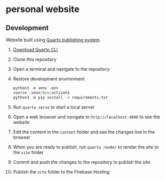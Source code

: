 # personal website

## Development

Website built using [Quarto publishing system](https://quarto.org/).

1. [Download Quarto CLI](https://quarto.org/docs/get-started/)

2. Clone this repository
3. Open a terminal and navigate to the repository
4. Restore development environment

    ```python
    python3 -m venv .env
    source .venv/bin/activate
    python3 -m pip install -r requirements.txt
    ```

5. Run `quarto serve` to start a local server

6. Open a web browser and navigate to `http://localhost:4000` to see the website

7. Edit the content in the `content` folder and see the changes live in the browser

8. When you are ready to publish, run `quarto render` to render the site to the `site` folder

9. Commit and push the changes to the repository to publish the site

10. Publish the `site` folder to the Firebase Hosting
